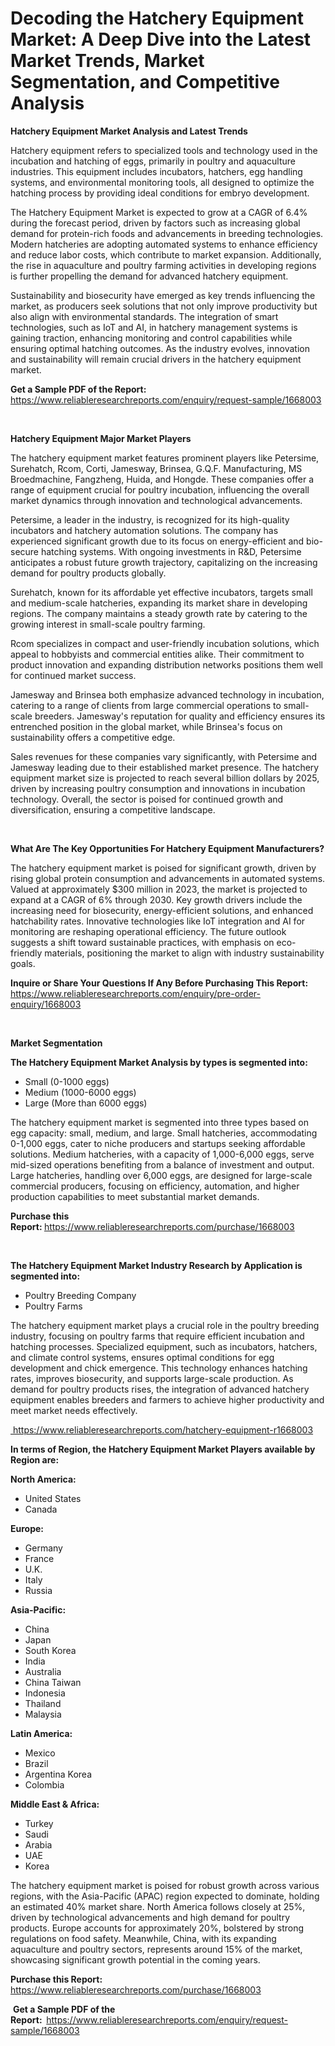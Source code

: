 <p><h1>Decoding the Hatchery Equipment Market: A Deep Dive into the Latest Market Trends, Market Segmentation, and Competitive Analysis</h1></p><p><strong>Hatchery Equipment Market Analysis and Latest Trends</strong></p>
<p><p>Hatchery equipment refers to specialized tools and technology used in the incubation and hatching of eggs, primarily in poultry and aquaculture industries. This equipment includes incubators, hatchers, egg handling systems, and environmental monitoring tools, all designed to optimize the hatching process by providing ideal conditions for embryo development.</p><p>The Hatchery Equipment Market is expected to grow at a CAGR of 6.4% during the forecast period, driven by factors such as increasing global demand for protein-rich foods and advancements in breeding technologies. Modern hatcheries are adopting automated systems to enhance efficiency and reduce labor costs, which contribute to market expansion. Additionally, the rise in aquaculture and poultry farming activities in developing regions is further propelling the demand for advanced hatchery equipment.</p><p>Sustainability and biosecurity have emerged as key trends influencing the market, as producers seek solutions that not only improve productivity but also align with environmental standards. The integration of smart technologies, such as IoT and AI, in hatchery management systems is gaining traction, enhancing monitoring and control capabilities while ensuring optimal hatching outcomes. As the industry evolves, innovation and sustainability will remain crucial drivers in the hatchery equipment market.</p></p>
<p><strong>Get a Sample PDF of the Report:&nbsp;</strong> <a href="https://www.reliableresearchreports.com/enquiry/request-sample/1668003?utm_campaign=3435&utm_medium=2&utm_source=Github&utm_content=ia&utm_term=17042025&utm_id=hatchery-equipment">https://www.reliableresearchreports.com/enquiry/request-sample/1668003</a></p>
<p>&nbsp;</p>
<p><strong>Hatchery Equipment Major Market Players</strong></p>
<p><p>The hatchery equipment market features prominent players like Petersime, Surehatch, Rcom, Corti, Jamesway, Brinsea, G.Q.F. Manufacturing, MS Broedmachine, Fangzheng, Huida, and Hongde. These companies offer a range of equipment crucial for poultry incubation, influencing the overall market dynamics through innovation and technological advancements.</p><p>Petersime, a leader in the industry, is recognized for its high-quality incubators and hatchery automation solutions. The company has experienced significant growth due to its focus on energy-efficient and bio-secure hatching systems. With ongoing investments in R&D, Petersime anticipates a robust future growth trajectory, capitalizing on the increasing demand for poultry products globally.</p><p>Surehatch, known for its affordable yet effective incubators, targets small and medium-scale hatcheries, expanding its market share in developing regions. The company maintains a steady growth rate by catering to the growing interest in small-scale poultry farming.</p><p>Rcom specializes in compact and user-friendly incubation solutions, which appeal to hobbyists and commercial entities alike. Their commitment to product innovation and expanding distribution networks positions them well for continued market success.</p><p>Jamesway and Brinsea both emphasize advanced technology in incubation, catering to a range of clients from large commercial operations to small-scale breeders. Jamesway's reputation for quality and efficiency ensures its entrenched position in the global market, while Brinsea's focus on sustainability offers a competitive edge.</p><p>Sales revenues for these companies vary significantly, with Petersime and Jamesway leading due to their established market presence. The hatchery equipment market size is projected to reach several billion dollars by 2025, driven by increasing poultry consumption and innovations in incubation technology. Overall, the sector is poised for continued growth and diversification, ensuring a competitive landscape.</p></p>
<p>&nbsp;</p>
<p><strong>What Are The Key Opportunities For Hatchery Equipment Manufacturers?</strong></p>
<p><p>The hatchery equipment market is poised for significant growth, driven by rising global protein consumption and advancements in automated systems. Valued at approximately $300 million in 2023, the market is projected to expand at a CAGR of 6% through 2030. Key growth drivers include the increasing need for biosecurity, energy-efficient solutions, and enhanced hatchability rates. Innovative technologies like IoT integration and AI for monitoring are reshaping operational efficiency. The future outlook suggests a shift toward sustainable practices, with emphasis on eco-friendly materials, positioning the market to align with industry sustainability goals.</p></p>
<p><strong>Inquire or Share Your Questions If Any Before Purchasing This Report:</strong> <a href="https://www.reliableresearchreports.com/enquiry/pre-order-enquiry/1668003?utm_campaign=3435&utm_medium=2&utm_source=Github&utm_content=ia&utm_term=17042025&utm_id=hatchery-equipment">https://www.reliableresearchreports.com/enquiry/pre-order-enquiry/1668003</a></p>
<p>&nbsp;</p>
<p><strong>Market Segmentation</strong></p>
<p><strong>The Hatchery Equipment Market Analysis by types is segmented into:</strong></p>
<p><ul><li>Small (0-1000 eggs)</li><li>Medium (1000-6000 eggs)</li><li>Large (More than 6000 eggs)</li></ul></p>
<p><p>The hatchery equipment market is segmented into three types based on egg capacity: small, medium, and large. Small hatcheries, accommodating 0-1,000 eggs, cater to niche producers and startups seeking affordable solutions. Medium hatcheries, with a capacity of 1,000-6,000 eggs, serve mid-sized operations benefiting from a balance of investment and output. Large hatcheries, handling over 6,000 eggs, are designed for large-scale commercial producers, focusing on efficiency, automation, and higher production capabilities to meet substantial market demands.</p></p>
<p><strong>Purchase this Report:&nbsp;</strong><a href="https://www.reliableresearchreports.com/purchase/1668003?utm_campaign=3435&utm_medium=2&utm_source=Github&utm_content=ia&utm_term=17042025&utm_id=hatchery-equipment">https://www.reliableresearchreports.com/purchase/1668003</a></p>
<p>&nbsp;</p>
<p><strong>The Hatchery Equipment Market Industry Research by Application is segmented into:</strong></p>
<p><ul><li>Poultry Breeding Company</li><li>Poultry Farms</li></ul></p>
<p><p>The hatchery equipment market plays a crucial role in the poultry breeding industry, focusing on poultry farms that require efficient incubation and hatching processes. Specialized equipment, such as incubators, hatchers, and climate control systems, ensures optimal conditions for egg development and chick emergence. This technology enhances hatching rates, improves biosecurity, and supports large-scale production. As demand for poultry products rises, the integration of advanced hatchery equipment enables breeders and farmers to achieve higher productivity and meet market needs effectively.</p></p>
<p><a href="https://www.reliableresearchreports.com/hatchery-equipment-r1668003?utm_campaign=3435&utm_medium=2&utm_source=Github&utm_content=ia&utm_term=17042025&utm_id=hatchery-equipment">&nbsp;https://www.reliableresearchreports.com/hatchery-equipment-r1668003</a></p>
<p><strong>In terms of Region, the Hatchery Equipment Market Players available by Region are:</strong></p>
<p>
    <p> <strong> North America: </strong>
        <ul>
            <li>United States</li>
            <li>Canada</li>
        </ul>
        </p> 
    <p> <strong> Europe: </strong>
        <ul>
            <li>Germany</li>
            <li>France</li>
            <li>U.K.</li>
            <li>Italy</li>
            <li>Russia</li>
        </ul>
        </p> 
    <p> <strong> Asia-Pacific: </strong>
        <ul>
            <li>China</li>
            <li>Japan</li>
            <li>South Korea</li>
            <li>India</li>
            <li>Australia</li>
            <li>China Taiwan</li>
            <li>Indonesia</li>
            <li>Thailand</li>
            <li>Malaysia</li>
        </ul>
        </p> 
    <p> <strong> Latin America: </strong>
        <ul>
            <li>Mexico</li>
            <li>Brazil</li>
            <li>Argentina Korea</li>
            <li>Colombia</li>
        </ul>
        </p> 
    <p> <strong> Middle East & Africa: </strong>
        <ul>
            <li>Turkey</li>
            <li>Saudi</li>
            <li>Arabia</li>
            <li>UAE</li>
            <li>Korea</li>
        </ul>
    </p>
    </p>
<p><p>The hatchery equipment market is poised for robust growth across various regions, with the Asia-Pacific (APAC) region expected to dominate, holding an estimated 40% market share. North America follows closely at 25%, driven by technological advancements and high demand for poultry products. Europe accounts for approximately 20%, bolstered by strong regulations on food safety. Meanwhile, China, with its expanding aquaculture and poultry sectors, represents around 15% of the market, showcasing significant growth potential in the coming years.</p></p>
<p><strong>Purchase this Report: </strong><a href="https://www.reliableresearchreports.com/purchase/1668003?utm_campaign=3435&utm_medium=2&utm_source=Github&utm_content=ia&utm_term=17042025&utm_id=hatchery-equipment">https://www.reliableresearchreports.com/purchase/1668003</a></p>
<p>&nbsp;<strong>Get a Sample PDF of the Report:&nbsp;&nbsp;</strong><a href="https://www.reliableresearchreports.com/enquiry/request-sample/1668003?utm_campaign=3435&utm_medium=2&utm_source=Github&utm_content=ia&utm_term=17042025&utm_id=hatchery-equipment">https://www.reliableresearchreports.com/enquiry/request-sample/1668003</a></p>
<p><strong></strong></p>
<p><p></p><p></p><p></p></p>